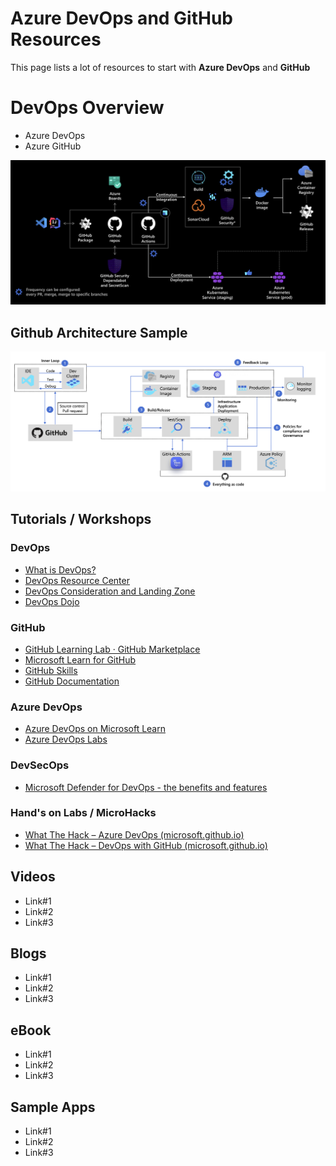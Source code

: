 # Azure DevOps and GitHub Resources

This page lists a lot of resources to start with **Azure DevOps** and **GitHub**

# DevOps Overview

 - Azure DevOps
 - Azure GitHub

![DevSecOps](./media/devsecops.png)


## Github Architecture Sample
![GitHub Architecture](./media/github-architecture.png)


## Tutorials / Workshops

### DevOps
 - [What is DevOps?](https://learn.microsoft.com/en-us/devops/what-is-devops)
 - [DevOps Resource Center](https://learn.microsoft.com/en-us/devops/)
 - [DevOps Consideration and Landing Zone](https://learn.microsoft.com/en-us/azure/cloud-adoption-framework/ready/considerations/devops-principles-and-practices)
 - [DevOps Dojo](https://devblogs.microsoft.com/devops/intro-of-devops-dojo/)


### GitHub
 - [GitHub Learning Lab · GitHub Marketplace](https://github.com/marketplace/github-learning-lab)
 - [Microsoft Learn for GitHub](https://learn.microsoft.com/en-us/training/github/)
 - [GitHub Skills](https://skills.github.com/)
 - [GitHub Documentation](https://docs.github.com/en)

### Azure DevOps
 - [Azure DevOps on Microsoft Learn](https://learn.microsoft.com/en-us/training/browse/?expanded=azure&products=azure-devops)
 - [Azure DevOps Labs](https://www.azuredevopslabs.com/)
 
### DevSecOps
 - [Microsoft Defender for DevOps - the benefits and features](https://learn.microsoft.com/en-us/azure/defender-for-cloud/defender-for-devops-introduction)
 
### Hand's on Labs / MicroHacks
 - [What The Hack – Azure DevOps (microsoft.github.io)](https://microsoft.github.io/WhatTheHack/010-AzureDevOps/)
 - [What The Hack – DevOps with GitHub (microsoft.github.io)](https://microsoft.github.io/WhatTheHack/031-DevOpsWithGitHub/)


## Videos

 - Link#1
 - Link#2
 - Link#3 

## Blogs

 - Link#1
 - Link#2
 - Link#3 

## eBook

 - Link#1
 - Link#2
 - Link#3 


## Sample Apps

 - Link#1
 - Link#2
 - Link#3 


